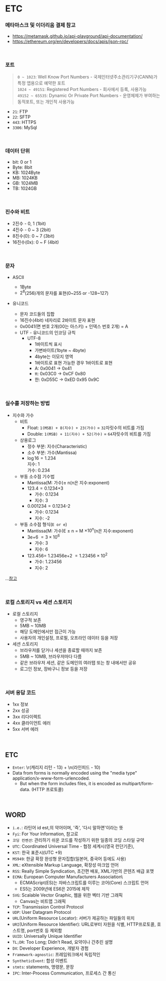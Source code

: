 # ETC

### 메타마스크 및 이더리움 결제 참고

- https://metamask.github.io/api-playground/api-documentation/
- https://ethereum.org/en/developers/docs/apis/json-rpc/

<br />

### 포트

> `0 ~ 1023`: Well Know Port Numbers - 국제인터넷주소관리기구(CANN)가 특정 앱용으로 예약한 포트\
> `1024 ~ 49151`: Registered Port Numbers - 회사에서 등록, 사용가능\
> `49152 ~ 65535`: Dynamic Or Private Port Numbers - 운영체제가 부여하는 동적포트, 또는 개인적 사용가능

- `21`: FTP
- `22`: SFTP
- `443`: HTTPS
- `3306`: MySql

<br />

### 데이터 단위

- bit: 0 or 1
- Byte: 8bit
- KB: 1024Byte
- MB: 1024KB
- GB: 1024MB
- TB: 1024GB

<br />

### 진수와 비트

- 2진수 - 0, 1 (1bit)
- 4진수 - 0 ~ 3 (2bit)
- 8진수(0): 0 ~ 7 (3bit)
- 16진수(0x): 0 ~ F (4bit)

<br />

### 문자

- ASCII

  - 1Byte
  - $2^8$(256)개의 문자를 표현(0~255 or -128~127)

- 유니코드

  - 문자 코드들의 집합
  - 16진수(4bit) 네자리로 2바이트 문자 표현
  - 0x0041(면 번호 2개(00는 아스키) + 인덱스 번호 2개) = A
  - UTF - 유니코드의 인코딩 규칙
    - UTF-8
      - 1바이트씩 표시
      - 가변바이트(1byte ~ 4byte)
      - 4byte는 이모지 영역
      - 1바이트로 표현 가능한 경우 1바이트로 표현
      - A: 0x0041 -> 0x41
      - π: 0x03C0 -> 0xCF 0x80
      - 한: 0xD55C -> 0xED 0x95 0x9C

<br />

### 실수를 저장하는 방법

- 지수와 가수
  - 비트
    - Float: `1(MSB) + 8(지수) + 23(가수)` = `32`자릿수의 비트를 가짐
    - Double: `1(MSB) + 11(지수) + 52(가수)` = `64`자릿수의 비트를 가짐
  - 상용로그
    - 정수 부분: 지수(Characteristic)
    - 소수 부분: 가수(Mantissa)
    - $\log16 = 1.234$\
      지수: 1\
      가수: 0.234
  - 부동 소수점 기수법
    - Mantissa(M: 가수)$\pm$ n(n은 지수:exponent)
    - $123.4 = 0.1234$+3
      - 가수: 0.1234
      - 지수: 3
    - $0.001234 = 0.1234$-2
      - 가수: 0.1234
      - 지수: -2
  - 부동 소수점 형식(`E or e`)
    - Mantissa(M: 가수)E $\pm$ n = M $\times 10^n$(n은 지수:exponent)
    - 3e+6 $= 3 \times 10^6$
      - 가수: 3
      - 지수: 6
    - $123.456 =$ 1.23456e+2 $= 1.23456 \times 10^2$
      - 가수: 1.23456
      - 지수: 2

...[참고](https://bigpel66.oopy.io/library/c/chewing-c/4)

<br />

### 로컬 스토리지 vs 세션 스토리지

- 로컬 스토리지
  - 영구적 보존
  - 5MB ~ 10MB
  - 해당 도메인에서만 접근이 가능
  - 사용자의 개인설정, 프로필, 오프라인 데이터 등을 저장
- 세션 스토리지
  - 브라우저를 닫거나 세션을 종료할 때까지 보존
  - 5MB ~ 10MB, 브라우저마다 다름
  - 같은 브라우저 세션, 같은 도메인의 여러탭 또는 창 내에서만 공유
  - 로그인 정보, 장바구니 정보 등을 저장

<br />

### 서버 응답 코드

- 1xx 정보
- 2xx 성공
- 3xx 리다이렉트
- 4xx 클라이언트 에러
- 5xx 서버 에러

<br />

## ETC

- `Enter`: \r(캐리지 리턴 - 13) + \n(라인피드 - 10)
- Data from forms is normally encoded using the "media type" application/x-www-form-urlencoded.
  - But when the form includes files, it is encoded as multipart/form-data. (HTTP 프로토콜)

<br />

## WORD

- `i.e.`: 라틴어 id est,의 약어이며, '즉', '다시 말하면'이라는 뜻
- `Fyi`: For Your Information, 참고로
- `코딩 컨벤션`: 관리하기 쉬운 코드를 작성하기 위한 일종의 코딩 스타일 규약
- `UTC`: Coordinated Universal Time - 협정 세계시(영국 런던기준),
- `KST`: 한국 표준시(UTC +9)
- `MS949`: 한글 확장 완성형 문자집합(일본어, 중국어 등에도 사용)
- `XML`: eXtensible Markup Language, 확장성 마크업 언어
- `RSS`: Really Simple Syndication, 초간편 배포, XML기반의 콘텐츠 배급 포맷
- `ECMA`: European Computer Manufacturers Association\
  - ECMAScript(ES)는 자바스크립트를 이루는 코어(Core) 스크립트 언어
  - ES5는 2009년에 ES6은 2015에 제작
- `SVG`: Scalable Vector Graphic, 웹을 위한 벡터 기반 그래픽
  - Canvas는 비트맵 그래픽
- `TCP`: Transmission Control Protocol
- `UDP`: User Datagram Protocol
- `URL`(Uniform Resource Locator): 서버가 제공하는 파일들의 위치
- `URI`(Uniform Resource Identifier): URL로부터 자원을 식별, HTTP프로토콜, 호스트명, port번호 등 제외함
- `UUID`: Universally Unique Identifier
- `TL;DR`: Too Long; Didn't Read, 요약이나 간추린 설명
- `DX`: Developer Experience, 개발자 경험
- `Framework-agnostic`: 프레임워크에서 독립적인
- `SyntheticEvent`: 합성 이벤트
- `stmts`: statements, 명령문, 문장
- `IPC`: Inter-Process Communication, 프로세스 간 통신
